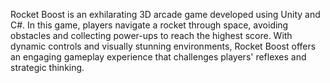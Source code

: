 Rocket Boost is an exhilarating 3D arcade game developed using Unity and C#. In this game, players navigate a rocket through space, avoiding obstacles 
and collecting power-ups to reach the highest score. With dynamic controls and visually stunning environments, Rocket Boost offers an engaging gameplay 
experience that challenges players' reflexes and strategic thinking.
